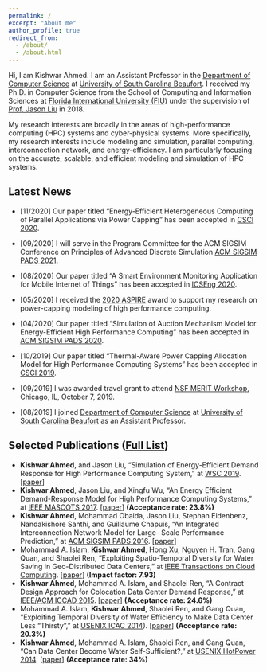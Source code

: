 ```yaml
---
permalink: /
excerpt: "About me"
author_profile: true
redirect_from: 
  - /about/
  - /about.html
---
```


Hi, I am Kishwar Ahmed. I am an Assistant Professor in the [Department of Computer Science](https://www.uscb.edu/academics/academic_departments/school-of-science-and-mathematics/computer-science/) at [University of South Carolina Beaufort](https://www.uscb.edu/). I received my Ph.D. in Computer Science from the
School of Computing and Information
Sciences at [Florida International University (FIU)](https://www.fiu.edu/) under the supervision of [Prof.
Jason Liu](https://people.cis.fiu.edu/liux/) in 2018. 

My research interests are broadly in the areas of high-performance
computing (HPC) systems and cyber-physical systems. More specifically, my research interests include modeling and simulation, parallel computing, interconnection network, and energy-efficiency. I am particularly focusing on the accurate, scalable, and efficient modeling and simulation of HPC systems.


## Latest News

* [11/2020] Our paper titled “Energy-Efficient Heterogeneous Computing of Parallel Applications via Power Capping” has been accepted in [CSCI 2020](https://www.american-cse.org/csci2020/).

* [09/2020] I will serve in the Program Committee for the ACM SIGSIM Conference on Principles of Advanced Discrete Simulation [ACM SIGSIM PADS 2021](https://www.acm-sigsim-pads.org/).

* [08/2020] Our paper titled “A Smart Environment Monitoring Application for Mobile Internet of Things” has been accepted in [ICSEng 2020](http://www.icseng.com/).

* [05/2020] I received the [2020 ASPIRE](https://sc.edu/about/offices_and_divisions/research/internal_funding_awards/faculty/aspire/) award to support my research on power-capping modeling of high performance computing.

* [04/2020] Our paper titled “Simulation of Auction Mechanism Model for Energy-Efficient High Performance Computing” has been accepted in [ACM SIGSIM PADS 2020](https://www.acm-sigsim-pads.org/).

* [10/2019] Our paper titled “Thermal-Aware Power Capping Allocation Model for High Performance Computing Systems” has been accepted in [CSCI 2019](https://americancse.org/events/csci2019).

* [09/2019] I was awarded travel grant to attend [NSF MERIT Workshop](https://icnp19.cs.ucr.edu/merit.html), Chicago, IL, October 7, 2019.

* [08/2019] I joined [Department of Computer Science](https://www.uscb.edu/academics/academic_departments/school-of-science-and-mathematics/computer-science/) at [University of South Carolina Beaufort](https://www.uscb.edu/) as an Assistant Professor.



## Selected Publications ([Full List](https://kishwarbd.github.io/publications/))
* **Kishwar Ahmed**, and Jason Liu, “Simulation of Energy-Efficient Demand Response for High Performance Computing System,” at [WSC 2019](https://meetings2.informs.org/wordpress/wsc2019/). [[paper](https://ieeexplore.ieee.org/abstract/document/9004781)]
*  **Kishwar Ahmed**, Jason Liu, and Xingfu Wu, “An Energy Efficient Demand-Response Model for High Performance Computing Systems,” at [IEEE MASCOTS 2017](https://mascots2017.cs.ucalgary.ca/). [[paper](https://ieeexplore.ieee.org/document/8107444/)] **(Acceptance rate: 23.8%)**
* **Kishwar Ahmed**, Mohammad Obaida, Jason Liu, Stephan Eidenbenz, Nandakishore Santhi, and Guillaume Chapuis, “An Integrated Interconnection Network Model for Large- Scale Performance Prediction,” at [ACM SIGSIM PADS 2016](https://www.acm-sigsim-pads.org/). [[paper](https://dl.acm.org/citation.cfm?id=2901396)]
* Mohammad A. Islam, **Kishwar Ahmed**, Hong Xu, Nguyen H. Tran, Gang Quan, and Shaolei Ren, “Exploiting Spatio-Temporal Diversity for Water Saving in Geo-Distributed Data Centers,” at [IEEE Transactions on Cloud Computing](https://www.computer.org/web/tcc). [[paper](https://ieeexplore.ieee.org/document/7420641/)] **(Impact factor: 7.93)**
* **Kishwar Ahmed**, Mohammad A. Islam, and Shaolei Ren, “A Contract Design Approach for Colocation Data Center Demand Response,” at [IEEE/ACM ICCAD 2015](https://iccad.com/). [[paper](https://ieeexplore.ieee.org/document/7372629/)] **(Acceptance rate: 24.6%)**
* Mohammad A. Islam, **Kishwar Ahmed**, Shaolei Ren, and Gang Quan, “Exploiting Temporal Diversity of Water Efficiency to Make Data Center Less “Thirsty”,” at [USENIX ICAC 2014](https://www.usenix.org/conference/icac14)). [[paper](https://www.usenix.org/node/183093)] **(Acceptance rate: 20.3%)**
* **Kishwar Ahmed**, Mohammad A. Islam, Shaolei Ren, and Gang Quan, “Can Data Center Become Water Self-Sufficient?,” at [USENIX HotPower 2014](https://www.usenix.org/conference/hotpower14). [[paper](https://www.usenix.org/conference/hotpower14/technical-sessions/presentation/can-data-center-become-water-self-sufficient)] **(Acceptance rate: 34%)**

  
